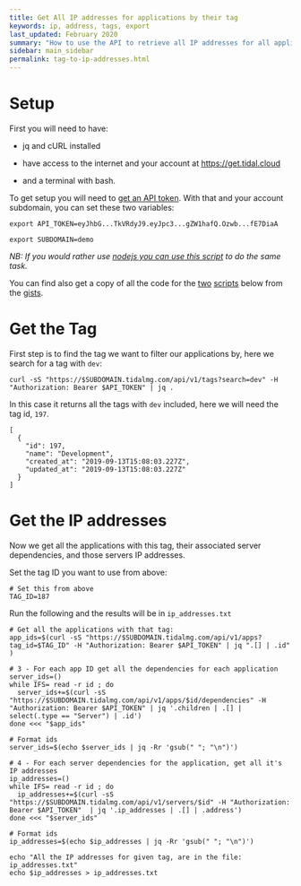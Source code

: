 ```yaml
---
title: Get All IP addresses for applications by their tag
keywords: ip, address, tags, export
last_updated: February 2020
summary: "How to use the API to retrieve all IP addresses for all applications with a given tag."
sidebar: main_sidebar
permalink: tag-to-ip-addresses.html
---
```


# Setup

First you will need to have:

- jq and cURL installed

- have access to the internet and your account at https://get.tidal.cloud

- and a terminal with bash.

To get setup you will need to [get an API token](/authenticate.html). With that and your account subdomain, you can set these two variables:

```
export API_TOKEN=eyJhbG...TkVRdyJ9.eyJpc3...gZW1hafQ.Ozwb...fE7DiaA

export SUBDOMAIN=demo
```

_NB: If you would rather use [nodejs you can use this script](https://github.com/tidalmigrations/gists/blob/master/fetch_ip_addresses.js) to do the same task._

You can find also get a copy of all the code for the [two](https://github.com/tidalmigrations/gists/blob/master/search_tags.sh) [scripts](https://github.com/tidalmigrations/gists/blob/master/fetch_ip_addresses.sh) below from the [gists](https://github.com/tidalmigrations/gists).

# Get the Tag

First step is to find the tag we want to filter our applications by, here we search for a tag with `dev`:

```
curl -sS "https://$SUBDOMAIN.tidalmg.com/api/v1/tags?search=dev" -H "Authorization: Bearer $API_TOKEN" | jq .
```

In this case it returns all the tags with `dev` included, here we will need the tag id, `197`.
```
[
  {
    "id": 197,
    "name": "Development",
    "created_at": "2019-09-13T15:08:03.227Z",
    "updated_at": "2019-09-13T15:08:03.227Z"
  }
]
```

# Get the IP addresses

Now we get all the applications with this tag, their associated server dependencies, and those servers IP addresses.

Set the tag ID you want to use from above:

```
# Set this from above
TAG_ID=187
```

Run the following and the results will be in `ip_addresses.txt`
```
# Get all the applications with that tag:
app_ids=$(curl -sS "https://$SUBDOMAIN.tidalmg.com/api/v1/apps?tag_id=$TAG_ID" -H "Authorization: Bearer $API_TOKEN" | jq ".[] | .id" )

# 3 - For each app ID get all the dependencies for each application
server_ids=()
while IFS= read -r id ; do
  server_ids+=$(curl -sS "https://$SUBDOMAIN.tidalmg.com/api/v1/apps/$id/dependencies" -H "Authorization: Bearer $API_TOKEN" | jq '.children | .[] | select(.type == "Server") | .id')
done <<< "$app_ids"

# Format ids
server_ids=$(echo $server_ids | jq -Rr 'gsub(" "; "\n")')

# 4 - For each server dependencies for the application, get all it's IP addresses
ip_addresses=()
while IFS= read -r id ; do
  ip_addresses+=$(curl -sS "https://$SUBDOMAIN.tidalmg.com/api/v1/servers/$id" -H "Authorization: Bearer $API_TOKEN"  | jq '.ip_addresses | .[] | .address')
done <<< "$server_ids"

# Format ids
ip_addresses=$(echo $ip_addresses | jq -Rr 'gsub(" "; "\n")')

echo "All the IP addresses for given tag, are in the file: ip_addresses.txt"
echo $ip_addresses > ip_addresses.txt
```
